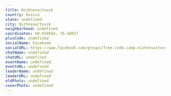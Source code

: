 ```yaml
---
title: Nizhnevartovsk
country: Russia
state: undefined
city: Nizhnevartovsk
neighborhood: undefined
coordinates: 60.934044, 76.58037
plusCode: undefined
socialName: Facebook
socialURL: https://www.facebook.com/groups/free.code.camp.nizhnevartovsk
chatName: undefined
chatURL: undefined
eventName: undefined
eventURL: undefined
leaderName: undefined
leaderURL: undefined
oldPhoto: undefined
coverPhoto: undefined
---
```

